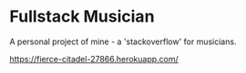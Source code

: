 # Fullstack Musician

 A personal project of mine - a 'stackoverflow' for musicians. 

https://fierce-citadel-27866.herokuapp.com/